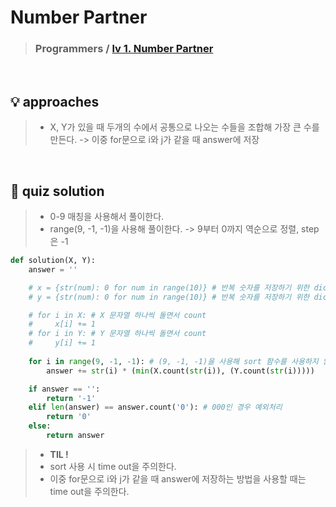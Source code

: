 # Number Partner

> ### Programmers / <a href = https://school.programmers.co.kr/learn/courses/30/lessons/131128> lv 1. Number Partner </a>

<br>

## 💡 approaches
>  - X, Y가 있을 때 두개의 수에서 공통으로 나오는 수들을 조합해 가장 큰 수를 만든다. 
>   -> 이중 for문으로 i와 j가 같을 때 answer에 저장

<br>

## 🔑 quiz solution

> - 0-9 매칭을 사용해서 풀이한다.
> - range(9, -1, -1)을 사용해 풀이한다.
>   -> 9부터 0까지 역순으로 정렬, step은 -1  

```py
def solution(X, Y):
    answer = ''

    # x = {str(num): 0 for num in range(10)} # 반복 숫자를 저장하기 위한 dict
    # y = {str(num): 0 for num in range(10)} # 반복 숫자를 저장하기 위한 dict

    # for i in X: # X 문자열 하나씩 돌면서 count 
    #     x[i] += 1
    # for i in Y: # Y 문자열 하나씩 돌면서 count
    #     y[i] += 1
    
    for i in range(9, -1, -1): # (9, -1, -1)을 사용해 sort 함수를 사용하지 않고 문제 풀이
        answer += str(i) * (min(X.count(str(i)), (Y.count(str(i)))))

    if answer == '':
        return '-1'
    elif len(answer) == answer.count('0'): # 000인 경우 예외처리
        return '0'
    else:
        return answer
```

> - <strong>TIL ! </strong> 
> - sort 사용 시 time out을 주의한다.
> - 이중 for문으로 i와 j가 같을 때 answer에 저장하는 방법을 사용할 때는 time out을 주의한다. 

